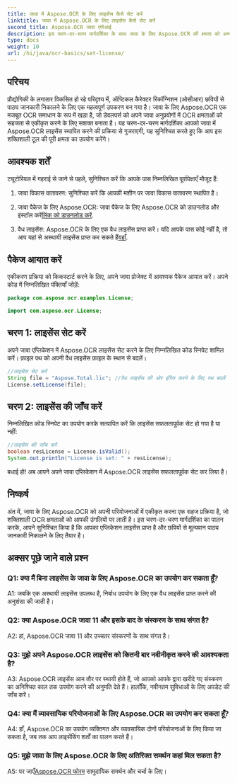 ```yaml
---
title: जावा में Aspose.OCR के लिए लाइसेंस कैसे सेट करें
linktitle: जावा में Aspose.OCR के लिए लाइसेंस कैसे सेट करें
second_title: Aspose.OCR जावा एपीआई
description: इस चरण-दर-चरण मार्गदर्शिका के साथ जावा के लिए Aspose.OCR की क्षमता को अनलॉक करें। अपना लाइसेंस आसानी से सेट करें और अपनी ओसीआर क्षमताओं को बढ़ाएं।
type: docs
weight: 10
url: /hi/java/ocr-basics/set-license/
---
```

## परिचय

प्रौद्योगिकी के लगातार विकसित हो रहे परिदृश्य में, ऑप्टिकल कैरेक्टर रिकॉग्निशन (ओसीआर) छवियों से पाठ्य जानकारी निकालने के लिए एक महत्वपूर्ण उपकरण बन गया है। जावा के लिए Aspose.OCR एक मजबूत OCR समाधान के रूप में खड़ा है, जो डेवलपर्स को अपने जावा अनुप्रयोगों में OCR क्षमताओं को सहजता से एकीकृत करने के लिए सशक्त बनाता है। यह चरण-दर-चरण मार्गदर्शिका आपको जावा में Aspose.OCR लाइसेंस स्थापित करने की प्रक्रिया से गुजराएगी, यह सुनिश्चित करते हुए कि आप इस शक्तिशाली टूल की पूरी क्षमता का उपयोग करेंगे।

## आवश्यक शर्तें

ट्यूटोरियल में गहराई से जाने से पहले, सुनिश्चित करें कि आपके पास निम्नलिखित पूर्वापेक्षाएँ मौजूद हैं:

1. जावा विकास वातावरण: सुनिश्चित करें कि आपकी मशीन पर जावा विकास वातावरण स्थापित है।

2.  जावा पैकेज के लिए Aspose.OCR: जावा पैकेज के लिए Aspose.OCR को डाउनलोड और इंस्टॉल करें[लिंक को डाउनलोड करें](https://releases.aspose.com/ocr/java/).

3. वैध लाइसेंस: Aspose.OCR के लिए एक वैध लाइसेंस प्राप्त करें। यदि आपके पास कोई नहीं है, तो आप यहां से अस्थायी लाइसेंस प्राप्त कर सकते हैं[यहाँ](https://purchase.aspose.com/temporary-license/).

## पैकेज आयात करें

एकीकरण प्रक्रिया को किकस्टार्ट करने के लिए, अपने जावा प्रोजेक्ट में आवश्यक पैकेज आयात करें। अपने कोड में निम्नलिखित पंक्तियाँ जोड़ें:

```java
package com.aspose.ocr.examples.License;

import com.aspose.ocr.License;
```

## चरण 1: लाइसेंस सेट करें

अपने जावा एप्लिकेशन में Aspose.OCR लाइसेंस सेट करने के लिए निम्नलिखित कोड स्निपेट शामिल करें। फ़ाइल पथ को अपनी वैध लाइसेंस फ़ाइल के स्थान से बदलें।

```java
//लाइसेंस सेट करें
String file = "Aspose.Total.lic"; //वैध लाइसेंस की ओर इंगित करने के लिए पथ बदलें
License.setLicense(file);
```

## चरण 2: लाइसेंस की जाँच करें

निम्नलिखित कोड स्निपेट का उपयोग करके सत्यापित करें कि लाइसेंस सफलतापूर्वक सेट हो गया है या नहीं:

```java
//लाइसेंस की जाँच करें
boolean resLicense = License.isValid();
System.out.println("License is set: " + resLicense);
```

बधाई हो! अब आपने अपने जावा एप्लिकेशन में Aspose.OCR लाइसेंस सफलतापूर्वक सेट कर लिया है।

## निष्कर्ष

अंत में, जावा के लिए Aspose.OCR को अपनी परियोजनाओं में एकीकृत करना एक सहज प्रक्रिया है, जो शक्तिशाली OCR क्षमताओं को आपकी उंगलियों पर लाती है। इस चरण-दर-चरण मार्गदर्शिका का पालन करके, आपने सुनिश्चित किया है कि आपका एप्लिकेशन लाइसेंस प्राप्त है और छवियों से मूल्यवान पाठ्य जानकारी निकालने के लिए तैयार है।

## अक्सर पूछे जाने वाले प्रश्न

### Q1: क्या मैं बिना लाइसेंस के जावा के लिए Aspose.OCR का उपयोग कर सकता हूँ?

A1: जबकि एक अस्थायी लाइसेंस उपलब्ध है, निर्बाध उपयोग के लिए एक वैध लाइसेंस प्राप्त करने की अनुशंसा की जाती है।

### Q2: क्या Aspose.OCR जावा 11 और इसके बाद के संस्करण के साथ संगत है?

A2: हां, Aspose.OCR जावा 11 और उच्चतर संस्करणों के साथ संगत है।

### Q3: मुझे अपने Aspose.OCR लाइसेंस को कितनी बार नवीनीकृत करने की आवश्यकता है?

A3: Aspose.OCR लाइसेंस आम तौर पर स्थायी होते हैं, जो आपको आपके द्वारा खरीदे गए संस्करण का अनिश्चित काल तक उपयोग करने की अनुमति देते हैं। हालाँकि, नवीनतम सुविधाओं के लिए अपडेट की जाँच करें।

### Q4: क्या मैं व्यावसायिक परियोजनाओं के लिए Aspose.OCR का उपयोग कर सकता हूँ?

A4: हाँ, Aspose.OCR का उपयोग व्यक्तिगत और व्यावसायिक दोनों परियोजनाओं के लिए किया जा सकता है, जब तक आप लाइसेंसिंग शर्तों का पालन करते हैं।

### Q5: मुझे जावा के लिए Aspose.OCR के लिए अतिरिक्त समर्थन कहां मिल सकता है?

 A5: पर जाएँ[Aspose.OCR फोरम](https://forum.aspose.com/c/ocr/16) सामुदायिक समर्थन और चर्चा के लिए।